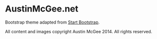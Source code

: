 # AustinMcGee.net

Bootstrap theme adapted from [Start Bootstrap](http://www.startbootstrap.com).

All content and images copyright Austin McGee 2014.  All rights reserved.